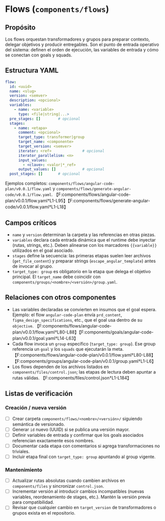 # Flows (`components/flows`)

## Propósito
Los flows orquestan transformadores y grupos para preparar contexto, delegar objetivos y producir entregables. Son el punto de entrada operativo del sistema: definen el orden de ejecución, las variables de entrada y cómo se conectan con goals y squads.

## Estructura YAML
```yaml
flow:
  id: <uuid>
  name: <slug>
  version: <semver>
  description: <opcional>
  variables:
    - name: <variable>
      type: <file|string|...>
  pre_stages: []        # opcional
  stages:
    - name: <etapa>
      comment: <opcional>
      target_type: transformer|group
      target_name: <componente>
      target_version: <semver>
      iterator: <ref>              # opcional
      iterator_parallelism: <n>
      input_values:
        - <clave>: <valor|*_ref>
      output_values: []            # opcional
  post_stages: []       # opcional
```
Ejemplos completos: `components/flows/angular-code-plan/v0.0.1/flow.yaml` y `components/flows/generate-angular-code/v0.0.1/flow.yaml`. 【F:components/flows/angular-code-plan/v0.0.1/flow.yaml†L1-L95】【F:components/flows/generate-angular-code/v0.0.1/flow.yaml†L1-L18】

## Campos críticos
- `name` y `version` determinan la carpeta y las referencias en otras piezas.
- `variables` declara cada entrada dinámica que el runtime debe inyectar (rutas, strings, etc.). Deben alinearse con los marcadores `{{variable}}` utilizados en el goal asociado.
- `stages` define la secuencia: las primeras etapas suelen leer archivos (`get_file_content`) y preparar strings (`escape_angular_template`) antes de invocar al grupo.
- `target_type: group` es obligatorio en la etapa que delega el objetivo principal. El `target_name` debe coincidir con `components/groups/<nombre>/<versión>/group.yaml`.

## Relaciones con otros componentes
- Las variables declaradas se convierten en insumos que el goal espera. Ejemplo: el flow `angular-code-plan` envía `prd_content`, `figma_design_specifications`, etc., que el goal usa dentro de su `objective`. 【F:components/flows/angular-code-plan/v0.0.1/flow.yaml†L80-L88】【F:components/goals/angular-code-plan/v0.0.1/goal.yaml†L14-L63】
- Cada flow invoca un `group` específico (`target_type: group`). Ese group referencia un `goal` y los `squads` que ejecutarán la meta. 【F:components/flows/angular-code-plan/v0.0.1/flow.yaml†L80-L88】【F:components/groups/angular-code-plan/v0.0.1/group.yaml†L1-L6】
- Los flows dependen de los archivos listados en `components/files/control.json`; las etapas de lectura deben apuntar a rutas válidas. 【F:components/files/control.json†L1-L184】

## Listas de verificación
### Creación / nueva versión
- [ ] Crear carpeta `components/flows/<nombre>/<versión>/` siguiendo semántica de versionado.
- [ ] Generar `id` nuevo (UUID) si se publica una versión mayor.
- [ ] Definir variables de entrada y confirmar que los goals asociados referencian exactamente esos nombres.
- [ ] Documentar cada etapa con comentarios si agrega transformaciones no triviales.
- [ ] Incluir etapa final con `target_type: group` apuntando al group vigente.

### Mantenimiento
- [ ] Actualizar rutas absolutas cuando cambien archivos en `components/files` y sincronizar `control.json`.
- [ ] Incrementar versión al introducir cambios incompatibles (nuevas variables, reordenamiento de stages, etc.). Mantén la versión previa para compatibilidad.
- [ ] Revisar que cualquier cambio en `target_version` de transformadores o grupos exista en el repositorio.
